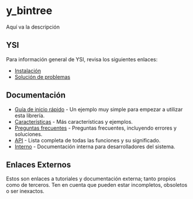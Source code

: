 # y_bintree

Aquí va la descripción

## YSI

Para información general de YSI, revisa los siguientes enlaces:

* [Instalación](../instalacion.md)
* [Solución de problemas](../solucion-problemas.md)

## Documentación

* [Guía de inicio rápido](y_bintree/inicio-rapido.md) - Un ejemplo muy simple para empezar a utilizar esta librería.
* [Características](y_bintree/caracteristicas.md) - Más características y ejemplos.
* [Preguntas frecuentes](y_bintree/preguntas-frecuentes.md) - Preguntas frecuentes, incluyendo errores y soluciones.
* [API](y_bintree/api.md) - Lista completa de todas las funciones y su significado.
* [Interno](y_bintree/interno.md) - Documentación interna para desarrolladores del sistema.

## Enlaces Externos

Estos son enlaces a tutoriales y documentación externa; tanto propios como de terceros. Ten en cuenta que pueden estar incompletos, obsoletos o ser inexactos.
